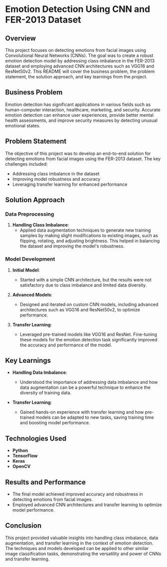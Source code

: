 # Emotion Detection Using CNN and FER-2013 Dataset

## Overview

This project focuses on detecting emotions from facial images using Convolutional Neural Networks (CNNs). The goal was to create a robust emotion detection model by addressing class imbalance in the FER-2013 dataset and employing advanced CNN architectures such as VGG16 and ResNet50v2. This README will cover the business problem, the problem statement, the solution approach, and key learnings from the project.

## Business Problem

Emotion detection has significant applications in various fields such as human-computer interaction, healthcare, marketing, and security. Accurate emotion detection can enhance user experiences, provide better mental health assessments, and improve security measures by detecting unusual emotional states.

## Problem Statement

The objective of this project was to develop an end-to-end solution for detecting emotions from facial images using the FER-2013 dataset. The key challenges included:

- Addressing class imbalance in the dataset
- Improving model robustness and accuracy
- Leveraging transfer learning for enhanced performance

## Solution Approach

### Data Preprocessing

1. **Handling Class Imbalance**:
    - Applied data augmentation techniques to generate new training samples by making slight modifications to existing images, such as flipping, rotating, and adjusting brightness. This helped in balancing the dataset and improving the model's robustness.

### Model Development

1. **Initial Model**:
    - Started with a simple CNN architecture, but the results were not satisfactory due to class imbalance and limited data diversity.

2. **Advanced Models**:
    - Designed and iterated on custom CNN models, including advanced architectures such as VGG16 and ResNet50v2, to optimize performance.

3. **Transfer Learning**:
    - Leveraged pre-trained models like VGG16 and ResNet. Fine-tuning these models for the emotion detection task significantly improved the accuracy and performance of the model.

## Key Learnings

- **Handling Data Imbalance**:
    - Understood the importance of addressing data imbalance and how data augmentation can be a powerful technique to enhance the diversity of training data.

- **Transfer Learning**:
    - Gained hands-on experience with transfer learning and how pre-trained models can be adapted to new tasks, saving training time and boosting model performance.

## Technologies Used

- **Python**
- **TensorFlow**
- **Keras**
- **OpenCV**

## Results and Performance

- The final model achieved improved accuracy and robustness in detecting emotions from facial images.
- Employed advanced CNN architectures and transfer learning to optimize model performance.



## Conclusion

This project provided valuable insights into handling class imbalance, data augmentation, and transfer learning in the context of emotion detection. The techniques and models developed can be applied to other similar image classification tasks, demonstrating the versatility and power of CNNs and transfer learning.

